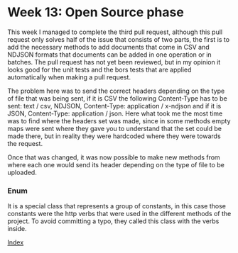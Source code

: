 # Week 13: Open Source phase

This week I managed to complete the third pull request, although this pull request only solves half of the issue that consists of two parts, the first is to add the necessary methods to add documents that come in CSV and NDJSON formats that documents can be added in one operation or in batches. The pull request has not yet been reviewed, but in my opinion it looks good for the unit tests and the bors tests that are applied automatically when making a pull request.

The problem here was to send the correct headers depending on the type of file that was being sent, if it is CSV the following Content-Type has to be sent: text / csv, NDJSON, Content-Type: application / x-ndjson and if it is JSON, Content-Type: application / json. Here what took me the most time was to find where the headers set was made, since in some methods empty maps were sent where they gave you to understand that the set could be made there, but in reality they were hardcoded where they were towards the request.

Once that was changed, it was now possible to make new methods from where each one would send its header depending on the type of file to be uploaded.

### Enum

It is a special class that represents a group of constants, in this case those constants were the http verbs that were used in the different methods of the project. To avoid committing a typo, they called this class with the verbs inside.




[Index](https://diegonavarroq.github.io/Journal)

